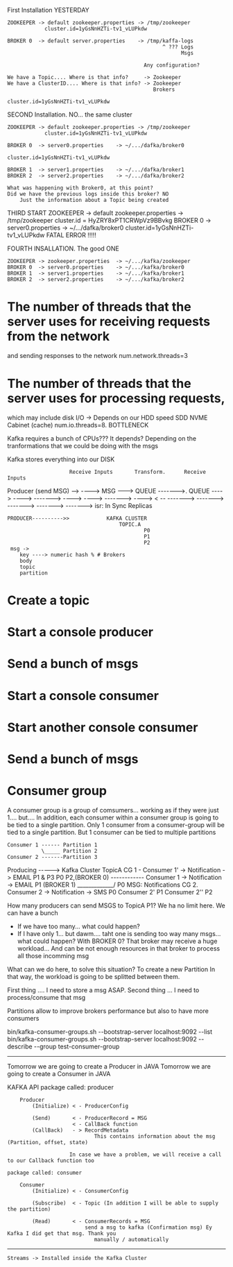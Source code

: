 First Installation YESTERDAY

    ZOOKEEPER -> default zookeeper.properties -> /tmp/zookeeper
                cluster.id=1yGsNnHZTi-tv1_vLUPkdw

    BROKER 0  -> default server.properties    -> /tmp/kaffa-logs
                                                      ^ ??? Logs
                                                            Msgs
                                                            
                                                Any configuration?

    We have a Topic.... Where is that info?     -> Zookeeper    
    We have a ClusterID.... Where is that info? -> Zookeeper
                                                   Brokers
                                                       cluster.id=1yGsNnHZTi-tv1_vLUPkdw

SECOND Installation. NO... the same cluster

    ZOOKEEPER -> default zookeeper.properties -> /tmp/zookeeper
                cluster.id=1yGsNnHZTi-tv1_vLUPkdw

    BROKER 0  -> server0.properties    -> ~/.../dafka/broker0
                                                        cluster.id=1yGsNnHZTi-tv1_vLUPkdw
                                                                   
    BROKER 1  -> server1.properties    -> ~/.../dafka/broker1
    BROKER 2  -> server2.properties    -> ~/.../dafka/broker2

    What was happening with Broker0, at this point?
    Did we have the previous logs inside this broker? NO
        Just the information about a Topic being created

THIRD START 
    ZOOKEEPER -> default zookeeper.properties -> /tmp/zookeeper
        cluster.id = HyZRY8xPT1CRWpVz9BBvkg
    BROKER 0  -> server0.properties    -> ~/.../dafka/broker0
                                                        cluster.id=1yGsNnHZTi-tv1_vLUPkdw
    FATAL ERROR !!!!!

FOURTH INSALLATION. The good ONE

    ZOOKEEPER -> zookeeper.properties  -> ~/.../kafka/zookeeper
    BROKER 0  -> server0.properties    -> ~/.../kafka/broker0
    BROKER 1  -> server1.properties    -> ~/.../kafka/broker1
    BROKER 2  -> server2.properties    -> ~/.../kafka/broker2


# The number of threads that the server uses for receiving requests from the network 
and sending responses to the network
num.network.threads=3

# The number of threads that the server uses for processing requests, 
which may include disk I/O -> Depends on our HDD speed
                                             SDD
                                             NVME
                                             Cabinet (cache)
num.io.threads=8.  BOTTLENECK

Kafka requires a bunch of CPUs???
    It depends? Depending on the tranformations that we could be doing with the msgs

Kafka stores everything into our DISK
                        
                        Receive Inputs       Transform.      Receive Inputs
Producer (send MSG) --> ----> MSG ---> QUEUE ------->. QUEUE ---->
                        ---->                ------->        ---->
                        ---->                ------->        ---->
                    < --                     ------->
                                             ------->
                                             ------->
                                             ------->
                                             ------->
isr: In Sync Replicas

    PRODUCER---------->>            KAFKA CLUSTER
                                        TOPIC.A
                                                P0
                                                P1
                                                P2
     msg ->
        key ----> numeric hash % # Brokers
        body
        topic
        partition

# Create a topic
# Start a console producer
# Send a bunch of msgs
# Start a console consumer
# Start another console consumer
# Send a bunch of msgs



# Consumer group

A consumer group is a group of comsumers... working as if they were just 1.... but....
In addition, each consumer within a consumer group is going to be tied to a single partition.
Only 1 consumer from a consumer-group will be tied to a single partition.
But 1 consumer can be tied to multiple partitions

    Consumer 1 ------ Partition 1
               \_____ Partition 2
    Consumer 2 -------Partition 3
    
    
Producing -----> Kafka Cluster
                    TopicA                                       CG 1 - Consumer 1' -> Notification -> EMAIL
                                                                            P1 & P3
                                P0 P2,(BROKER 0)  ------------          Consumer 1  -> Notification -> EMAIL
                                P1 (BROKER 1)   _____________/              P0
  MSG: Notifications                                             CG 2.  Consumer 2  -> Notification -> SMS
                                                                            P0 
                                                                        Consumer 2'
                                                                            P1
                                                                        Consumer 2'' 
                                                                            P2
                                                    
How many producers can send MSGS to TopicA P1? We ha no limit here. We can have a bunch
- If we have too many... what could happen?
- If I have only 1... but dawm.... taht one is sending too way many msgs... what could happen?
    With BROKER 0?
        That broker may receive a huge workload... And can be not enough resources in that broker to process all those incomming msg

What can we do here, to solve this situation? To create a new Partition
In that way, the workload is going to be splitted between them.
                          
First thing .... I need to store a msg ASAP.
Second thing ... I need to process/consume that msg

Partitions allow to improve brokers performance
           but also to have more consumers

bin/kafka-consumer-groups.sh --bootstrap-server localhost:9092 --list
bin/kafka-consumer-groups.sh --bootstrap-server localhost:9092 --describe --group test-consumer-group


--------------------------------------------------------------------
Tomorrow we are going to create a Producer in JAVA
Tomorrow we are going to create a Consumer in JAVA

KAFKA API 
    package called: producer
    
        Producer
            (Initialize) < - ProducerConfig
            
            (Send)       < - ProducerRecord = MSG
                         < - CallBack function
            (CallBack)   - > RecordMetadata 
                                This contains information about the msg (Partition, offset, state)
                        
                        In case we have a problem, we will receive a call to our Callback function too
    
    package called: consumer
    
        Consumer
            (Initialize) < - ConsumerConfig
    
            (Subscribe)  < - Topic (In addition I will be able to supply the partition)
    
            (Read)       < - ConsumerRecords = MSG
                             send a msg to kafka (Confirmation msg) Ey Kafka I did get that msg. Thank you
                                manually / automatically

------
    Streams -> Installed inside the Kafka Cluster